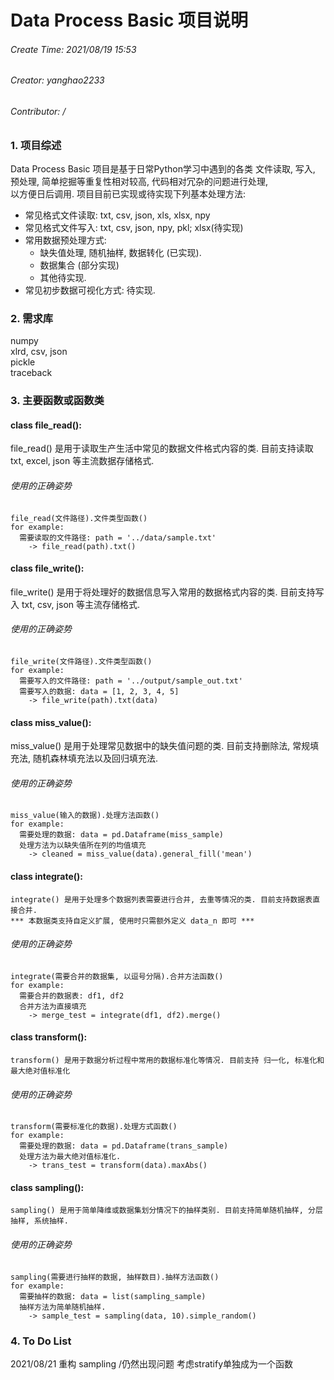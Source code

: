 # Data Process Basic 项目说明  

###### Create Time: 2021/08/19 15:53
###### Creator: yanghao2233 
###### Contributor: /


### 1. 项目综述  
  Data Process Basic 项目是基于日常Python学习中遇到的各类 文件读取, 写入, 预处理, 简单挖掘等重复性相对较高, 代码相对冗杂的问题进行处理,   
  以方便日后调用. 项目目前已实现或待实现下列基本处理方法:  
* 常见格式文件读取: txt, csv, json, xls, xlsx, npy
* 常见格式文件写入: txt, csv, json, npy, pkl; xlsx(待实现)
* 常用数据预处理方式: 
  * 缺失值处理, 随机抽样, 数据转化 (已实现). 
  * 数据集合 (部分实现)
  * 其他待实现.
* 常见初步数据可视化方式: 待实现.

### 2. 需求库
  numpy  
  xlrd, csv, json  
  pickle  
  traceback  
  
### 3. 主要函数或函数类
#### class file_read():
  file_read() 是用于读取生产生活中常见的数据文件格式内容的类. 目前支持读取 txt, excel, json 等主流数据存储格式.  
###### 使用的正确姿势  
    file_read(文件路径).文件类型函数()  
    for example:  
      需要读取的文件路径: path = '../data/sample.txt'  
        -> file_read(path).txt()  
    
#### class file_write():
  file_write() 是用于将处理好的数据信息写入常用的数据格式内容的类. 目前支持写入 txt, csv, json 等主流存储格式.
###### 使用的正确姿势
    file_write(文件路径).文件类型函数()  
    for example:  
      需要写入的文件路径: path = '../output/sample_out.txt'  
      需要写入的数据: data = [1, 2, 3, 4, 5]  
        -> file_write(path).txt(data)    

#### class miss_value():  
   miss_value() 是用于处理常见数据中的缺失值问题的类. 目前支持删除法, 常规填充法, 随机森林填充法以及回归填充法.  
###### 使用的正确姿势  
    miss_value(输入的数据).处理方法函数()
    for example:
      需要处理的数据: data = pd.Dataframe(miss_sample)  
      处理方法为以缺失值所在列的均值填充  
        -> cleaned = miss_value(data).general_fill('mean')  

#### class integrate():
    integrate() 是用于处理多个数据列表需要进行合并, 去重等情况的类. 目前支持数据表直接合并.  
    *** 本数据类支持自定义扩展, 使用时只需额外定义 data_n 即可 ***
###### 使用的正确姿势
    integrate(需要合并的数据集, 以逗号分隔).合并方法函数()
    for example:  
      需要合并的数据表: df1, df2  
      合并方法为直接填充  
        -> merge_test = integrate(df1, df2).merge()

#### class transform():
    transform() 是用于数据分析过程中常用的数据标准化等情况. 目前支持 归一化, 标准化和最大绝对值标准化
###### 使用的正确姿势
    transform(需要标准化的数据).处理方式函数()  
    for example:  
      需要处理的数据: data = pd.Dataframe(trans_sample)  
      处理方法为最大绝对值标准化.  
        -> trans_test = transform(data).maxAbs()

#### class sampling():
    sampling() 是用于简单降维或数据集划分情况下的抽样类别. 目前支持简单随机抽样, 分层抽样, 系统抽样.  
###### 使用的正确姿势  
    sampling(需要进行抽样的数据, 抽样数目).抽样方法函数()  
    for example:
      需要抽样的数据: data = list(sampling_sample)  
      抽样方法为简单随机抽样.  
        -> sample_test = sampling(data, 10).simple_random()
### 4. To Do List
  2021/08/21 重构 sampling /仍然出现问题 考虑stratify单独成为一个函数
